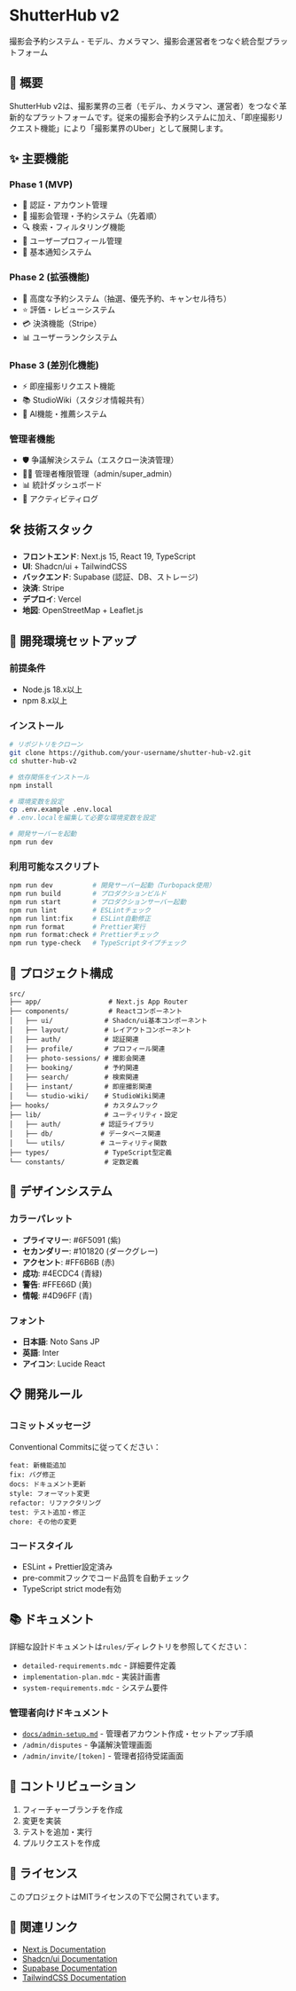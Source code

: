 # ShutterHub v2

撮影会予約システム - モデル、カメラマン、撮影会運営者をつなぐ統合型プラットフォーム

## 🎯 概要

ShutterHub v2は、撮影業界の三者（モデル、カメラマン、運営者）をつなぐ革新的なプラットフォームです。従来の撮影会予約システムに加え、「即座撮影リクエスト機能」により「撮影業界のUber」として展開します。

## ✨ 主要機能

### Phase 1 (MVP)
- 🔐 認証・アカウント管理
- 📅 撮影会管理・予約システム（先着順）
- 🔍 検索・フィルタリング機能
- 👤 ユーザープロフィール管理
- 📧 基本通知システム

### Phase 2 (拡張機能)
- 🎲 高度な予約システム（抽選、優先予約、キャンセル待ち）
- ⭐ 評価・レビューシステム
- 💳 決済機能（Stripe）
- 📊 ユーザーランクシステム

### Phase 3 (差別化機能)
- ⚡ 即座撮影リクエスト機能
- 📚 StudioWiki（スタジオ情報共有）
- 🤖 AI機能・推薦システム

### 管理者機能
- 🛡️ 争議解決システム（エスクロー決済管理）
- 👨‍💼 管理者権限管理（admin/super_admin）
- 📊 統計ダッシュボード
- 📝 アクティビティログ

## 🛠️ 技術スタック

- **フロントエンド**: Next.js 15, React 19, TypeScript
- **UI**: Shadcn/ui + TailwindCSS
- **バックエンド**: Supabase (認証、DB、ストレージ)
- **決済**: Stripe
- **デプロイ**: Vercel
- **地図**: OpenStreetMap + Leaflet.js

## 🚀 開発環境セットアップ

### 前提条件
- Node.js 18.x以上
- npm 8.x以上

### インストール

```bash
# リポジトリをクローン
git clone https://github.com/your-username/shutter-hub-v2.git
cd shutter-hub-v2

# 依存関係をインストール
npm install

# 環境変数を設定
cp .env.example .env.local
# .env.localを編集して必要な環境変数を設定

# 開発サーバーを起動
npm run dev
```

### 利用可能なスクリプト

```bash
npm run dev          # 開発サーバー起動（Turbopack使用）
npm run build        # プロダクションビルド
npm run start        # プロダクションサーバー起動
npm run lint         # ESLintチェック
npm run lint:fix     # ESLint自動修正
npm run format       # Prettier実行
npm run format:check # Prettierチェック
npm run type-check   # TypeScriptタイプチェック
```

## 📁 プロジェクト構成

```
src/
├── app/                 # Next.js App Router
├── components/          # Reactコンポーネント
│   ├── ui/             # Shadcn/ui基本コンポーネント
│   ├── layout/         # レイアウトコンポーネント
│   ├── auth/           # 認証関連
│   ├── profile/        # プロフィール関連
│   ├── photo-sessions/ # 撮影会関連
│   ├── booking/        # 予約関連
│   ├── search/         # 検索関連
│   ├── instant/        # 即座撮影関連
│   └── studio-wiki/    # StudioWiki関連
├── hooks/              # カスタムフック
├── lib/                # ユーティリティ・設定
│   ├── auth/          # 認証ライブラリ
│   ├── db/            # データベース関連
│   └── utils/         # ユーティリティ関数
├── types/              # TypeScript型定義
└── constants/          # 定数定義
```

## 🎨 デザインシステム

### カラーパレット
- **プライマリー**: #6F5091 (紫)
- **セカンダリー**: #101820 (ダークグレー)
- **アクセント**: #FF6B6B (赤)
- **成功**: #4ECDC4 (青緑)
- **警告**: #FFE66D (黄)
- **情報**: #4D96FF (青)

### フォント
- **日本語**: Noto Sans JP
- **英語**: Inter
- **アイコン**: Lucide React

## 📋 開発ルール

### コミットメッセージ
Conventional Commitsに従ってください：
```
feat: 新機能追加
fix: バグ修正
docs: ドキュメント更新
style: フォーマット変更
refactor: リファクタリング
test: テスト追加・修正
chore: その他の変更
```

### コードスタイル
- ESLint + Prettier設定済み
- pre-commitフックでコード品質を自動チェック
- TypeScript strict mode有効

## 📚 ドキュメント

詳細な設計ドキュメントは`rules/`ディレクトリを参照してください：
- `detailed-requirements.mdc` - 詳細要件定義
- `implementation-plan.mdc` - 実装計画書
- `system-requirements.mdc` - システム要件

### 管理者向けドキュメント
- [`docs/admin-setup.md`](./docs/admin-setup.md) - 管理者アカウント作成・セットアップ手順
- `/admin/disputes` - 争議解決管理画面
- `/admin/invite/[token]` - 管理者招待受諾画面

## 🤝 コントリビューション

1. フィーチャーブランチを作成
2. 変更を実装
3. テストを追加・実行
4. プルリクエストを作成

## 📄 ライセンス

このプロジェクトはMITライセンスの下で公開されています。

## 🔗 関連リンク

- [Next.js Documentation](https://nextjs.org/docs)
- [Shadcn/ui Documentation](https://ui.shadcn.com)
- [Supabase Documentation](https://supabase.com/docs)
- [TailwindCSS Documentation](https://tailwindcss.com/docs)
